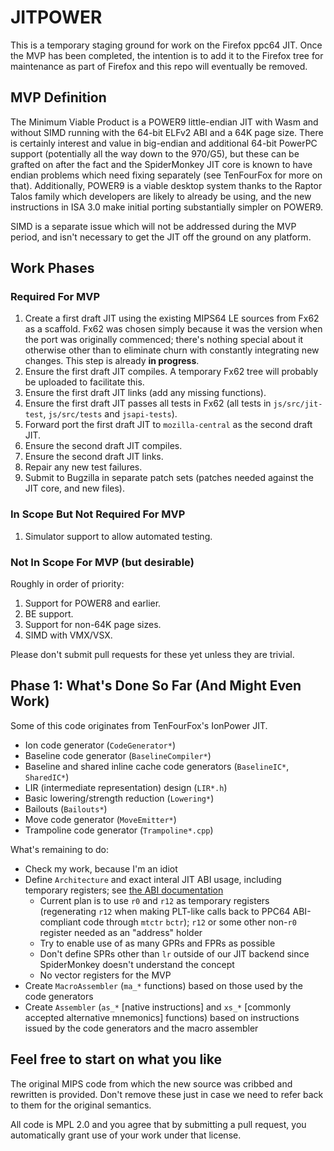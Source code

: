 # JITPOWER

This is a temporary staging ground for work on the Firefox ppc64 JIT. Once the MVP has been completed, the intention is to add it to the Firefox tree for maintenance as part of Firefox and this repo will eventually be removed.

## MVP Definition

The Minimum Viable Product is a POWER9 little-endian JIT with Wasm and without SIMD running with the 64-bit ELFv2 ABI and a 64K page size. There is certainly interest and value in big-endian and additional 64-bit PowerPC support (potentially all the way down to the 970/G5), but these can be grafted on after the fact and the SpiderMonkey JIT core is known to have endian problems which need fixing separately (see TenFourFox for more on that). Additionally, POWER9 is a viable desktop system thanks to the Raptor Talos family which developers are likely to already be using, and the new instructions in ISA 3.0 make initial porting substantially simpler on POWER9.

SIMD is a separate issue which will not be addressed during the MVP period, and isn't necessary to get the JIT off the ground on any platform.

## Work Phases

### Required For MVP

1. Create a first draft JIT using the existing MIPS64 LE sources from Fx62 as a scaffold. Fx62 was chosen simply because it was the version when the port was originally commenced; there's nothing special about it otherwise other than to eliminate churn with constantly integrating new changes. This step is already **in progress**.
1. Ensure the first draft JIT compiles. A temporary Fx62 tree will probably be uploaded to facilitate this.
1. Ensure the first draft JIT links (add any missing functions).
1. Ensure the first draft JIT passes all tests in Fx62 (all tests in `js/src/jit-test`, `js/src/tests` and `jsapi-tests`).
1. Forward port the first draft JIT to `mozilla-central` as the second draft JIT.
1. Ensure the second draft JIT compiles.
1. Ensure the second draft JIT links.
1. Repair any new test failures.
1. Submit to Bugzilla in separate patch sets (patches needed against the JIT core, and new files).

### In Scope But Not Required For MVP

1. Simulator support to allow automated testing.

### Not In Scope For MVP (but desirable)

Roughly in order of priority:

1. Support for POWER8 and earlier.
1. BE support.
1. Support for non-64K page sizes.
1. SIMD with VMX/VSX.

Please don't submit pull requests for these yet unless they are trivial.

## Phase 1: What's Done So Far (And Might Even Work)

Some of this code originates from TenFourFox's IonPower JIT.

- Ion code generator (`CodeGenerator*`)
- Baseline code generator (`BaselineCompiler*`)
- Baseline and shared inline cache code generators (`BaselineIC*`, `SharedIC*`)
- LIR (intermediate representation) design (`LIR*.h`)
- Basic lowering/strength reduction (`Lowering*`)
- Bailouts (`Bailouts*`)
- Move code generator (`MoveEmitter*`)
- Trampoline code generator (`Trampoline*.cpp`)

What's remaining to do:

- Check my work, because I'm an idiot
- Define `Architecture` and exact interal JIT ABI usage, including temporary registers; see [the ABI documentation](http://openpowerfoundation.org/wp-content/uploads/resources/leabi/content/ch_preface.html)
    - Current plan is to use `r0` and `r12` as temporary registers (regenerating `r12` when making PLT-like calls back to PPC64 ABI-compliant code through `mtctr` `bctr`); `r12` or some other non-`r0` register needed as an "address" holder
    - Try to enable use of as many GPRs and FPRs as possible
    - Don't define SPRs other than `lr` outside of our JIT backend since SpiderMonkey doesn't understand the concept
    - No vector registers for the MVP
- Create `MacroAssembler` (`ma_*` functions) based on those used by the code generators
- Create `Assembler` (`as_*` [native instructions] and `xs_*` [commonly accepted alternative mnemonics] functions) based on instructions issued by the code generators and the macro assembler

## Feel free to start on what you like

The original MIPS code from which the new source was cribbed and rewritten is provided. Don't remove these just in case we need to refer back to them for the original semantics.

All code is MPL 2.0 and you agree that by submitting a pull request, you automatically grant use of your work under that license.
